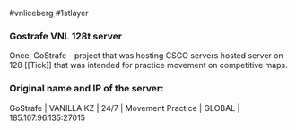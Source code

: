 #vnliceberg #1stlayer
### Gostrafe VNL 128t server
   Once, GoStrafe - project that was hosting CSGO servers hosted server on 128 [[Tick]] that was intended for practice movement on competitive maps.
### Original name and IP of the server:
   GoStrafe | VANILLA KZ | 24/7 | Movement Practice |  GLOBAL  | 185.107.96.135:27015


